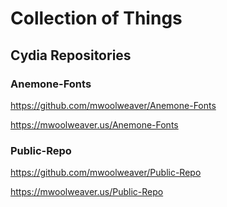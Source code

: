 # Collection of Things


## Cydia Repositories

### Anemone-Fonts

https://github.com/mwoolweaver/Anemone-Fonts

https://mwoolweaver.us/Anemone-Fonts


### Public-Repo

https://github.com/mwoolweaver/Public-Repo

https://mwoolweaver.us/Public-Repo
